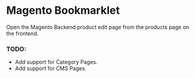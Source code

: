 # Magento Bookmarklet
Open the Magento Backend product edit page from the products page on the frontend.

### TODO:
 - Add support for Category Pages.
 - Add support for CMS Pages.
